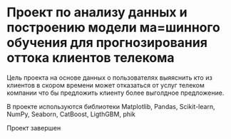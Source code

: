 #  Проект по анализу данных и построению модели ма=шинного обучения для прогнозирования оттока клиентов телекома


Цель проекта на основе данных о пользователях выяяснить кто из клиентов в скором времени может отказаться от услуг телеком компании что бы предложить клиенту более выголдное предложение.

В проекте используются библиотеки Matplotlib, Pandas, Scikit-learn, NumPy, Seaborn, CatBoost, LigthGBM, phik

Проект завершен
